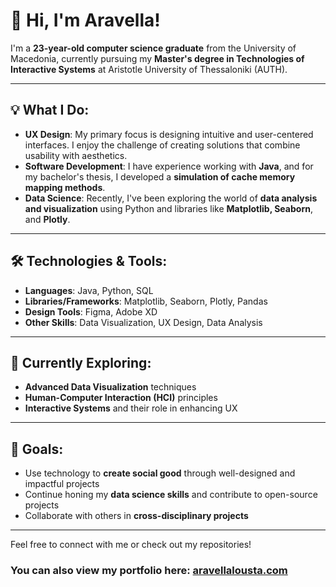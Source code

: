 # 👋 Hi, I'm Aravella!

I'm a **23-year-old computer science graduate** from the University of Macedonia, currently pursuing my **Master's degree in Technologies of Interactive Systems** at Aristotle University of Thessaloniki (AUTH).

---

## 💡 What I Do:
- **UX Design**: My primary focus is designing intuitive and user-centered interfaces. I enjoy the challenge of creating solutions that combine usability with aesthetics.
- **Software Development**: I have experience working with **Java**, and for my bachelor's thesis, I developed a **simulation of cache memory mapping methods**.
- **Data Science**: Recently, I've been exploring the world of **data analysis and visualization** using Python and libraries like **Matplotlib, Seaborn**, and **Plotly**.

---

## 🛠️ Technologies & Tools:
- **Languages**: Java, Python, SQL
- **Libraries/Frameworks**: Matplotlib, Seaborn, Plotly, Pandas
- **Design Tools**: Figma, Adobe XD
- **Other Skills**: Data Visualization, UX Design, Data Analysis

---

## 🌱 Currently Exploring:
- **Advanced Data Visualization** techniques
- **Human-Computer Interaction (HCI)** principles
- **Interactive Systems** and their role in enhancing UX

---

## 🎯 Goals:
- Use technology to **create social good** through well-designed and impactful projects
- Continue honing my **data science skills** and contribute to open-source projects
- Collaborate with others in **cross-disciplinary projects**

---

Feel free to connect with me or check out my repositories! 
### You can also view my portfolio here: [aravellalousta.com](aravellalousta.com)
